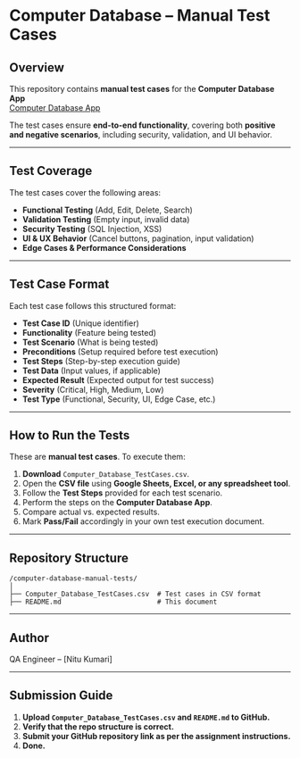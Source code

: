 # Computer Database – Manual Test Cases

## Overview
This repository contains **manual test cases** for the **Computer Database App**  
[Computer Database App](https://computer-database.gatling.io/computers)

The test cases ensure **end-to-end functionality**, covering both **positive and negative scenarios**, including security, validation, and UI behavior.

---

## Test Coverage
The test cases cover the following areas:
- **Functional Testing** (Add, Edit, Delete, Search)
- **Validation Testing** (Empty input, invalid data)
- **Security Testing** (SQL Injection, XSS)
- **UI & UX Behavior** (Cancel buttons, pagination, input validation)
- **Edge Cases & Performance Considerations**

---

## Test Case Format
Each test case follows this structured format:
- **Test Case ID** (Unique identifier)
- **Functionality** (Feature being tested)
- **Test Scenario** (What is being tested)
- **Preconditions** (Setup required before test execution)
- **Test Steps** (Step-by-step execution guide)
- **Test Data** (Input values, if applicable)
- **Expected Result** (Expected output for test success)
- **Severity** (Critical, High, Medium, Low)
- **Test Type** (Functional, Security, UI, Edge Case, etc.)

---

## How to Run the Tests
These are **manual test cases**. To execute them:
1. **Download** `Computer_Database_TestCases.csv`.
2. Open the **CSV file** using **Google Sheets, Excel, or any spreadsheet tool**.
3. Follow the **Test Steps** provided for each test scenario.
4. Perform the steps on the **Computer Database App**.
5. Compare actual vs. expected results.
6. Mark **Pass/Fail** accordingly in your own test execution document.

---

## Repository Structure
```
/computer-database-manual-tests/
│
├── Computer_Database_TestCases.csv  # Test cases in CSV format
├── README.md                        # This document
```

---

## Author
QA Engineer – [Nitu Kumari]

---

## Submission Guide
1. **Upload `Computer_Database_TestCases.csv` and `README.md` to GitHub.**
2. **Verify that the repo structure is correct.**
3. **Submit your GitHub repository link as per the assignment instructions.**
4. **Done.**
